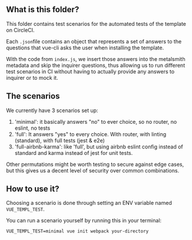 ## What is this folder?

This folder contains test scenarios for the automated tests of the template on CircleCI.

Each `.json`file contains an object that represents a set of answers to the questions that vue-cli asks the user when installing the template.

With the code from `index.js`, we insert those answers into the metalsmith metadata and skip the inquirer questions, thus allowing us to run different test scenarios in CI without having to actually provide any answers to inquirer or to mock it.

## The scenarios

We currently have 3 scenarios set up:

1. 'minimal': it basically answers "no" to ever choice, so no router, no eslint, no tests
2. 'full': It answers "yes" to every choice. With router, with linting (standard), with full tests (jest & e2e)
3. 'full-airbnb-karma': like 'full', but using airbnb eslint config instead of standard and karma instead of jest for unit tests.

Other permutations might be worth testing to secure against edge cases, but this gives us a decent level of security over common combinations.

## How to use it?

Choosing a scenario is done through setting an ENV variable named `VUE_TEMPL_TEST`.

You can run a scenario yourself by running this in your terminal:

```
VUE_TEMPL_TEST=minimal vue init webpack your-directory
```
